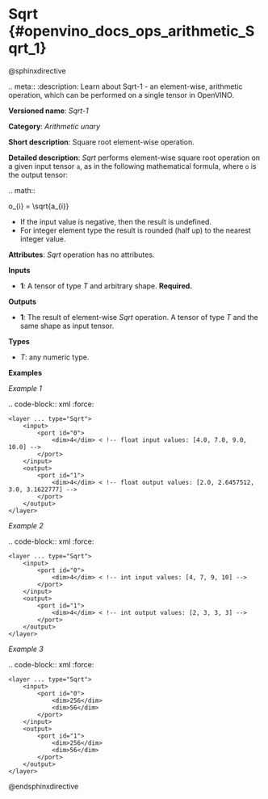 # Sqrt {#openvino_docs_ops_arithmetic_Sqrt_1}

@sphinxdirective

.. meta::
  :description: Learn about Sqrt-1 - an element-wise, arithmetic operation, which 
                can be performed on a single tensor in OpenVINO.

**Versioned name**: *Sqrt-1*

**Category**: *Arithmetic unary*

**Short description**: Square root element-wise operation.

**Detailed description**: *Sqrt* performs element-wise square root operation on a given input tensor ``a``, as in the following mathematical formula, where ``o`` is the output tensor:

.. math::

   o_{i} = \sqrt{a_{i}}

* If the input value is negative, then the result is undefined.
* For integer element type the result is rounded (half up) to the nearest integer value.

**Attributes**: *Sqrt* operation has no attributes.

**Inputs**

* **1**: A tensor of type *T* and arbitrary shape. **Required.**

**Outputs**

* **1**: The result of element-wise *Sqrt* operation. A tensor of type *T* and the same shape as input tensor.

**Types**

* *T*: any numeric type.


**Examples**

*Example 1*

.. code-block:: xml
   :force:

    <layer ... type="Sqrt">
        <input>
            <port id="0">
                <dim>4</dim> < !-- float input values: [4.0, 7.0, 9.0, 10.0] -->
            </port>
        </input>
        <output>
            <port id="1">
                <dim>4</dim> < !-- float output values: [2.0, 2.6457512, 3.0, 3.1622777] -->
            </port>
        </output>
    </layer>

*Example 2*

.. code-block:: xml
   :force:

    <layer ... type="Sqrt">
        <input>
            <port id="0">
                <dim>4</dim> < !-- int input values: [4, 7, 9, 10] -->
            </port>
        </input>
        <output>
            <port id="1">
                <dim>4</dim> < !-- int output values: [2, 3, 3, 3] -->
            </port>
        </output>
    </layer>


*Example 3*

.. code-block:: xml
   :force:

    <layer ... type="Sqrt">
        <input>
            <port id="0">
                <dim>256</dim>
                <dim>56</dim>
            </port>
        </input>
        <output>
            <port id="1">
                <dim>256</dim>
                <dim>56</dim>
            </port>
        </output>
    </layer>


@endsphinxdirective

